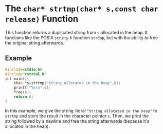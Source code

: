 # The `char* strtmp(char* s,const char release)` Function
This function returns a duplicated string from `s` allocated in the heap. It functions like the POSIX `string.h` function `strdup`, but with the ability to free the original string afterwards.
## Example
```c
#include<stdio.h>
#include"cstrcal.h"
int main(){
	char *s=strtmp("String allocated in the heap",0);
	printf("%s\n",s);
	free(s);
	return 0;
}
```
In this example, we give the string literal `"String allocated in the heap"` to `strtmp` and store the result in the character pointer `s`. Then, we print the string followed by a newline and free the string afterwards (because it's allocated in the heap).
